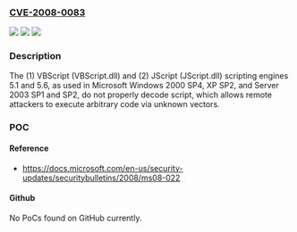 ### [CVE-2008-0083](https://cve.mitre.org/cgi-bin/cvename.cgi?name=CVE-2008-0083)
![](https://img.shields.io/static/v1?label=Product&message=n%2Fa&color=blue)
![](https://img.shields.io/static/v1?label=Version&message=n%2Fa&color=blue)
![](https://img.shields.io/static/v1?label=Vulnerability&message=n%2Fa&color=brighgreen)

### Description

The (1) VBScript (VBScript.dll) and (2) JScript (JScript.dll) scripting engines 5.1 and 5.6, as used in Microsoft Windows 2000 SP4, XP SP2, and Server 2003 SP1 and SP2, do not properly decode script, which allows remote attackers to execute arbitrary code via unknown vectors.

### POC

#### Reference
- https://docs.microsoft.com/en-us/security-updates/securitybulletins/2008/ms08-022

#### Github
No PoCs found on GitHub currently.

